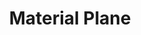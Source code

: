 ---
date created: Monday, December 11th 2023, 5:52:36 pm
date modified: Monday, December 11th 2023, 5:55:05 pm
eleventyNavigation:
  key: Material Plane
  parent: Worldbuilding
layout: base.njk
title: Material Plane
---